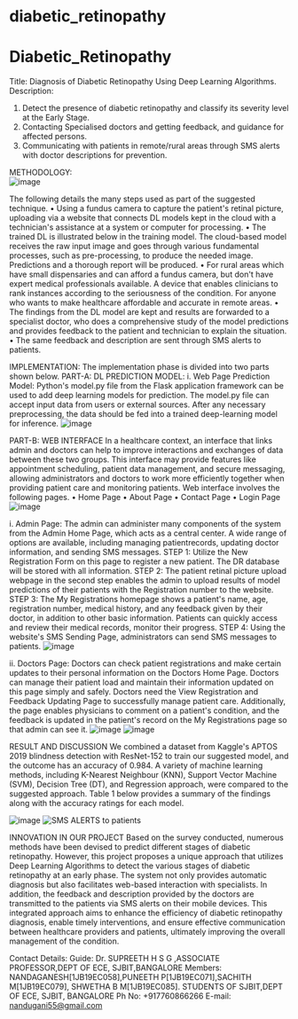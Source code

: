 # diabetic_retinopathy
# Diabetic_Retinopathy
Title: Diagnosis of Diabetic Retinopathy Using Deep Learning Algorithms.
Description: 
1. Detect the presence of diabetic retinopathy and classify its severity level at the Early Stage. 
2. Contacting Specialised doctors and getting feedback, and guidance for affected persons.
3. Communicating with patients in remote/rural areas through SMS alerts with doctor descriptions for prevention.

METHODOLOGY:      
![image](https://github.com/ngyadav/diabetic_retinopathy/assets/118537866/7abd071a-a691-4aa4-8b68-70f43bb37c00)

The following details the many steps used as part of the suggested technique.
• Using a fundus camera to capture the patient's retinal picture, uploading via a website that connects DL models kept in the cloud with a technician's assistance at a system or computer for processing.
• The trained DL is illustrated below in the training model. The cloud-based model receives the raw input image and goes through various fundamental processes, such as pre-processing, to produce the needed image. Predictions and a thorough report will be produced.
• For rural areas which have small dispensaries and can afford a fundus camera, but don't have expert medical professionals available. A device that enables clinicians to rank instances according to the seriousness of the condition. For anyone who wants to make healthcare affordable and accurate in remote areas.
• The findings from the DL model are kept and results are forwarded to a specialist doctor, who does a comprehensive study of the model predictions and provides feedback to the patient and technician to explain the situation.
• The same feedback and description are sent through SMS alerts to patients.

IMPLEMENTATION:
The implementation phase is divided into two parts shown below.
PART-A: DL PREDICTION MODEL:
i. Web Page Prediction Model:
Python's model.py file from the Flask application framework can be used to add deep learning models for prediction. The model.py file can accept input data from users or external sources. After any necessary preprocessing, the data should be fed into a trained deep-learning model for inference.
![image](https://github.com/ngyadav/diabetic_retinopathy/assets/118537866/d838b274-da77-4a5a-b2eb-cbf631df78c2)

PART-B: WEB INTERFACE
In a healthcare context, an interface that links admin and doctors can help to improve interactions and exchanges of data between these two groups. This interface may provide features like appointment scheduling, patient data management, and secure messaging, allowing administrators and doctors to work more efficiently together when providing patient care and monitoring patients.
Web interface involves the following pages.
• Home Page
• About Page
• Contact Page
• Login Page
![image](https://github.com/ngyadav/diabetic_retinopathy/assets/118537866/3af3b175-2492-4653-b7fb-47c8b5a41cd3)

i. Admin Page:
The admin can administer many components of the system from the Admin Home Page, which acts as a central center. A wide range of options are available, including managing patientrecords, updating doctor information, and sending SMS messages.
STEP 1: Utilize the New Registration Form on this page to register a new patient. The DR database will be stored with all information.
STEP 2: The patient retinal picture upload webpage in the second step enables the admin to upload results of model predictions of their patients with the Registration number to the website.
STEP 3: The My Registrations homepage shows a patient's name, age, registration number, medical history, and any feedback given by their doctor, in addition to other basic information. Patients can quickly access and review their medical records, monitor their progress.
STEP 4: Using the website's SMS Sending Page, administrators can send SMS messages to patients.
![image](https://github.com/ngyadav/diabetic_retinopathy/assets/118537866/d8ad8fd4-dcb3-48b4-8a70-20765cfb8fd8)

ii. Doctors Page:
Doctors can check patient registrations and make certain updates to their personal information on the Doctors Home Page. Doctors can manage their patient load and maintain their information updated on this page simply and safely. Doctors need the View Registration and Feedback Updating Page to successfully manage patient care. Additionally, the page enables physicians to comment on a patient's condition, and the feedback is updated in the patient's record on the My Registrations page so that admin can see it.
![image](https://github.com/ngyadav/diabetic_retinopathy/assets/118537866/e3a236a6-e24b-4665-a706-d3dd283af4df)
![image](https://github.com/ngyadav/diabetic_retinopathy/assets/118537866/7ee83e96-e892-40a9-862e-8d82786b3b18)

RESULT AND DISCUSSION
We combined a dataset from Kaggle's APTOS 2019 blindness detection with ResNet-152 to train our suggested model, and the outcome has an accuracy of 0.984. A variety of machine learning methods, including K-Nearest Neighbour (KNN), Support Vector Machine (SVM), Decision Tree (DT), and Regression approach, were compared to the suggested approach. Table 1 below provides a summary of the findings along with the accuracy ratings for each model.

![image](https://github.com/ngyadav/diabetic_retinopathy/assets/118537866/16221986-cd9c-456c-a48d-bef74254b415)
![SMS ALERTS to patients](https://github.com/ngyadav/diabetic_retinopathy/assets/118537866/47a5b95c-7c89-41b7-a2b6-0f494e43bf55)


INNOVATION IN OUR PROJECT
Based on the survey conducted, numerous methods have been devised to predict different stages of diabetic retinopathy. However, this project proposes a unique approach that utilizes Deep Learning Algorithms to detect the various stages of diabetic retinopathy at an early phase. The system not only provides automatic diagnosis but also facilitates web-based interaction with specialists. In addition, the feedback and description provided by the doctors are transmitted to the patients via SMS alerts on their mobile devices. This integrated approach aims to enhance the efficiency of diabetic retinopathy diagnosis, enable timely interventions, and ensure effective communication between healthcare providers and patients, ultimately improving the overall management of the condition.

Contact Details:
Guide: Dr. SUPREETH H S G ,ASSOCIATE PROFESSOR,DEPT OF ECE, SJBIT,BANGALORE
Members: NANDAGANESH[1JB19EC058],PUNEETH P[1JB19EC071],SACHITH M[1JB19EC079], SHWETHA B M[1JB19EC085]. STUDENTS OF SJBIT,DEPT OF ECE, SJBIT, BANGALORE
Ph No: +917760866266 
E-mail: nandugani55@gmail.com
